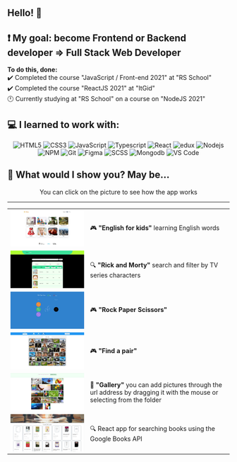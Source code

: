 ## Hello! 👋

❗ My goal: become Frontend or Backend developer => Full Stack Web Developer
-----

**To do this, done:**  
 ✔️ Completed the course "JavaScript / Front-end 2021" at "RS School"  
 ✔️ Completed the course "ReactJS 2021" at "ItGid"  
 🕛 Currently studying at "RS School" on a course on "NodeJS 2021"  

💻  I learned to work with: 
-----
<section align="center">
<img alt="HTML5" src="https://img.shields.io/badge/HTML5-E34F26?style=for-the-badge&logo=html5&logoColor=white"/>
<img alt="CSS3" src="https://img.shields.io/badge/CSS3-264de4?style=for-the-badge&logo=css3&logoColor=white"/>
<img alt="JavaScript" src="https://img.shields.io/badge/JavaScript-F7DF1E?style=for-the-badge&logo=javascript&logoColor=323330"/>
<img alt="Typescript" src="https://img.shields.io/badge/Typescript-007acc?style=for-the-badge&logo=typescript&logoColor=fff"/>
<img alt="React" src="https://img.shields.io/badge/React-000?style=for-the-badge&logo=react&logoColor=61DAFB"/>
<img alt="edux" src="https://img.shields.io/badge/Redux-f3f6f4?style=for-the-badge&logo=redux&logoColor=764abc"/>
<img alt="Nodejs" src="https://img.shields.io/badge/Node.js-339933?style=for-the-badge&logo=nodedotjs&logoColor=white"/>
<img alt="NPM" src="https://img.shields.io/badge/npm-CB3534?style=for-the-badge&logo=npm&logoColor=white"/>
<img alt="Git" src="https://img.shields.io/badge/Git-3e2c00?style=for-the-badge&logo=git&logoColor=f1502f"/>
<img alt="Figma" src="https://img.shields.io/badge/Figma-737373?style=for-the-badge&logo=figma&logoColor=fa9705"/>
<img alt="SCSS" src="https://img.shields.io/badge/Scss-cc6a9a?style=for-the-badge&logo=sass&logoColor=f3f6f4"/>
<img alt="Mongodb" src="https://img.shields.io/badge/Mongodb-4db33d?style=for-the-badge&logo=Mongodb&logoColor=fff"/>
<img alt="VS Code" src="https://img.shields.io/badge/Visual_Studio_Code-0078D7?style=for-the-badge&logo=visual%20studio%20code&logoColor=white"/>
</section>

👀 What would I show you? May be...
-----

 <p align="center">You can click on the picture to see how the app works</b></p>

-----
<table align="center">
  <tr>
    <td>
      <a href="https://rolling-scopes-school.github.io/nilender-andrey-JSFE2021Q1/english-for-kids-base/dist/" target="_blank" >
      <kbd><img src="https://github.com/Nilender-Andrey/Nilender-Andrey/blob/main/src/2021-09-27_18-38-59.jpg" width="480" ></kbd>
      </a>
   </td>
   <td>
     <span>🎮 <b>"English for kids"</b> learning English words</span>
   </td>
  </tr>
 
 <tr>
   <td>
     <a href="https://nilender-andrey.github.io/react_pages/react-redux/#/" target="_blank">
    <kbd><img src="https://github.com/Nilender-Andrey/Nilender-Andrey/blob/main/src/2021-09-27_21-16-07.jpg" width="480"></kbd> 
    </a>
   </td>
   <td>
      <span>🔍 <b>"Rick and Morty"</b> search and filter by TV series characters</span>
   </td>
  </tr>
  
 <tr>
    <td>
       <a href="https://nilender-andrey.github.io/Make-React-Apps/paper_rock_scissors/" target="_blank">
       <kbd><img src="https://github.com/Nilender-Andrey/Nilender-Andrey/blob/main/src/paper_rock_scissors.jpg" width="480"></kbd>
       </a>
   </td>
   <td>
       <span>🎮 <b>"Rock Paper Scissors"</b></span>
   </td>
  </tr>
  
 <tr>
    <td>
        <a href="https://rolling-scopes-school.github.io/nilender-andrey-JSFE2021Q1/match-match-game/dist/" target="_blank">
       <kbd><img src="https://github.com/Nilender-Andrey/Nilender-Andrey/blob/main/src/match_match_game.jpg" width="480"></kbd>
       </a>
   </td>
   <td>
      <span>🎮 <b>"Find a pair"</b></span>
   </td>
  </tr>

 <tr>
    <td>
      <a href="https://nilender-andrey.github.io/test_tasks/image_gallery/" target="_blank">
     <kbd><img src="https://github.com/Nilender-Andrey/Nilender-Andrey/blob/main/src/2021-12-16_17-45-21.png" width="480"></kbd>
     </a>
      </td>
   <td>
     <span>👀 <b>"Gallery"</b> you can add pictures through the url address by dragging it with the mouse or selecting from the folder</span>
   </td>
  </tr>
  
 <tr>
    <td>
    <a href="https://nilender-andrey.github.io/test_tasks/react_book_search_google_books_API/" target="_blank">
  <kbd><img src="https://github.com/Nilender-Andrey/Nilender-Andrey/blob/main/src/2021-12-06_10-20-03.png" width="480"></kbd> 
  </a>
   </td>
   <td>
     <span>🔍 React app for searching books using the Google Books API</span>
   </td>
  </tr>
</table>
 


   



 

  








<!--
**Nilender-Andrey/Nilender-Andrey** is a ✨ _special_ ✨ repository because its `README.md` (this file) appears on your GitHub profile.

Here are some ideas to get you started:

- 🔭 I’m currently working on ...
- 🌱 I’m currently learning ...
- 👯 I’m looking to collaborate on ...
- 🤔 I’m looking for help with ...
- 💬 Ask me about ...
- 📫 How to reach me: ...
- 😄 Pronouns: ...
- ⚡ Fun fact: ...
-->

<!-- Архив -->
<!-- <img alt="redux-saga" src="https://img.shields.io/badge/redux saga-8C0000.svg?&style=for-the-badge&logo=redux-saga&logoColor=fff&logoWidth=20&labelColor=AC1F21" />&nbsp; 
<img alt="graphql" src="https://img.shields.io/badge/graphql-8C0000.svg?&style=for-the-badge&logo=graphql&logoColor=fff&logoWidth=20&labelColor=AC1F21" />&nbsp; 
<img alt="testing-library" src="https://img.shields.io/badge/rtl-8C0000.svg?&style=for-the-badge&logo=testing-library&logoColor=fff&logoWidth=20&labelColor=AC1F21" />&nbsp;
<img alt="next.js" src="https://img.shields.io/badge/next.js-8C0000.svg?&style=for-the-badge&logo=next.js&logoColor=fff&logoWidth=20&labelColor=AC1F21" />&nbsp;
<img alt="bootstrap" src="https://img.shields.io/badge/bootstrap-8C0000.svg?&style=for-the-badge&logo=bootstrap&logoColor=fff&logoWidth=20&labelColor=AC1F21" />&nbsp;

<img alt="gitlab" src="https://img.shields.io/badge/gitlab-8C0000.svg?&style=for-the-badge&logo=gitlab&logoColor=fff&logoWidth=20&labelColor=AC1F21" />&nbsp;
<img alt="jira" src="https://img.shields.io/badge/jira-8C0000.svg?&style=for-the-badge&logo=jira&logoColor=fff&logoWidth=20&labelColor=AC1F21" />&nbsp;
<img alt="confluence" src="https://img.shields.io/badge/confluence-8C0000.svg?&style=for-the-badge&logo=confluence&logoColor=fff&logoWidth=20&labelColor=AC1F21" />&nbsp;
<img alt="heroku" src="https://img.shields.io/badge/heroku-8C0000.svg?&style=for-the-badge&logo=heroku&logoColor=fff&logoWidth=20&labelColor=AC1F21" />&nbsp;
<img alt="photoshop" src="https://img.shields.io/badge/photoshop-8C0000.svg?&style=for-the-badge&logo=adobe-photoshop&logoColor=fff&logoWidth=20&labelColor=AC1F21" />&nbsp;
<img alt="invision" src="https://img.shields.io/badge/invision-8C0000.svg?&style=for-the-badge&logo=invision&logoColor=fff&logoWidth=20&labelColor=AC1F21" />&nbsp; -->
